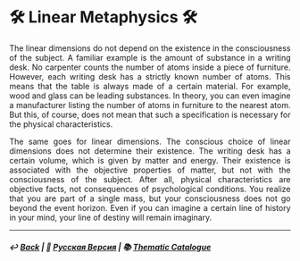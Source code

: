 # 🛠️ Linear Metaphysics 🛠️

<p align="justify">The linear dimensions do not depend on the existence in the consciousness of the subject. A familiar example is the amount of substance in a writing desk. No carpenter counts the number of atoms inside a piece of furniture. However, each writing desk has a strictly known number of atoms. This means that the table is always made of a certain material. For example, wood and glass can be leading substances. In theory, you can even imagine a manufacturer listing the number of atoms in furniture to the nearest atom. But this, of course, does not mean that such a specification is necessary for the physical characteristics.</p>

<p align="justify">The same goes for linear dimensions. The conscious choice of linear dimensions does not determine their existence. The writing desk has a certain volume, which is given by matter and energy. Their existence is associated with the objective properties of matter, but not with the consciousness of the subject. After all, physical characteristics are objective facts, not consequences of psychological conditions. You realize that you are part of a single mass, but your consciousness does not go beyond the event horizon. Even if you can imagine a certain line of history in your mind, your line of destiny will remain imaginary.</p>

***

##### ↩️ [Back](index.md) | 🌻 [Русская Версия](linearity-2.md) | 📚 [Thematic Catalogue](index_t.md)

